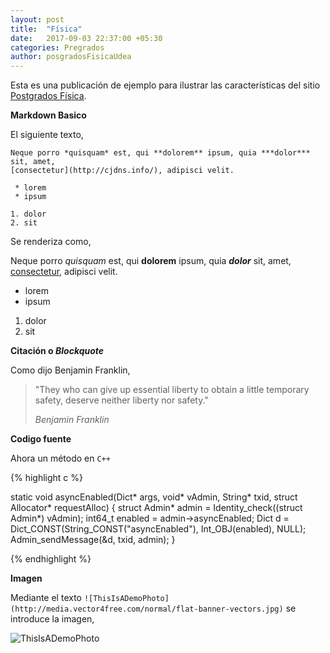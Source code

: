 ```yaml
---
layout: post
title:  "Física"
date:   2017-09-03 22:37:00 +05:30
categories: Pregrados
author: posgradosFisicaUdea
---
```


Esta es una publicación de ejemplo para ilustrar las características del sitio [Postgrados Física](https://fisica.udea.edu.co).  

<!-- more -->

**Markdown Basico**  

El siguiente texto,  

```
Neque porro *quisquam* est, qui **dolorem** ipsum, quia ***dolor*** sit, amet,
[consectetur](http://cjdns.info/), adipisci velit.

 * lorem
 * ipsum

1. dolor
2. sit

```

Se renderiza como,  

Neque porro *quisquam* est, qui **dolorem** ipsum, quia ***dolor*** sit, amet, [consectetur](http://cjdns.info/), adipisci velit.  

 * lorem  
 * ipsum  

1. dolor  
2. sit  

**Citación o _Blockquote_**

Como dijo Benjamin Franklin, 

> "They who can give up essential liberty to obtain a little temporary safety, deserve neither liberty nor safety."
> 
> _Benjamin Franklin_

**Codigo fuente**

Ahora un método en `C++`

{% highlight c %}

static void asyncEnabled(Dict* args, void* vAdmin, String* txid, struct Allocator* requestAlloc)
{
    struct Admin* admin = Identity_check((struct Admin*) vAdmin);
    int64_t enabled = admin->asyncEnabled;
    Dict d = Dict_CONST(String_CONST("asyncEnabled"), Int_OBJ(enabled), NULL);
    Admin_sendMessage(&d, txid, admin);
}

{% endhighlight %}

**Imagen**

Mediante el texto `![ThisIsADemoPhoto](http://media.vector4free.com/normal/flat-banner-vectors.jpg)`
se introduce la imagen,  

![ThisIsADemoPhoto](http://media.vector4free.com/normal/flat-banner-vectors.jpg)
